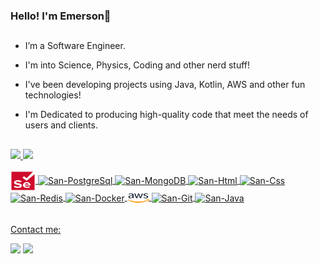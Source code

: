 ### Hello! I'm Emerson👋
##
 
- I’m a Software Engineer.
 
- I'm into Science, Physics, Coding and other nerd stuff!
 
- I've been developing projects using Java, Kotlin, AWS and other fun technologies!
  
- I'm Dedicated to producing high-quality code that meet the needs of users and clients.
 
##
<div align="flex-start">
<a href="https://github.com/Emersonl33">
<img height="135em" src="https://github-readme-stats.vercel.app/api?username=Emersonl33&show_icons=true&theme=tokyonight&include_all_commits=true&count_private=true"/>
<img height="135em" src="https://github-readme-stats.vercel.app/api/top-langs/?username=Emersonl33&layout=compact&langs_count=7&theme=tokyonight"/>
</div>
<div style="display: inline_block"><br>
<img align="center" alt="San-Js" height="30" width="40" 
src = "https://github.com/devicons/devicon/blob/master/icons/selenium/selenium-original.svg">
<img align="center" alt="San-PostgreSql "height="25" width="35" src="https://cdn.jsdelivr.net/gh/devicons/devicon/icons/postgresql/postgresql-original.svg">
<img align="center" alt="San-MongoDB "height="25" width="35" src="https://cdn.jsdelivr.net/gh/devicons/devicon/icons/mongodb/mongodb-original.svg">
<img align="center" alt="San-Html "height="25" width="35" src="https://cdn.jsdelivr.net/gh/devicons/devicon/icons/html5/html5-original.svg" />
<img align="center" alt="San-Css "height="25" width="35" src="https://cdn.jsdelivr.net/gh/devicons/devicon/icons/css3/css3-original.svg" />
<img align="center" alt="San-Redis "height="25" width="35" src="https://cdn.jsdelivr.net/gh/devicons/devicon/icons/redis/redis-original.svg" />
<img align="center" alt="San-Docker "height="25" width="35" src="https://cdn.jsdelivr.net/gh/devicons/devicon/icons/docker/docker-original.svg" />
<img align="center" alt="San-Aws "height="25" width="35" src="https://github.com/devicons/devicon/blob/master/icons/amazonwebservices/amazonwebservices-original-wordmark.svg" />
<img align="center" alt="San-Git"height="25" width="35" src="https://cdn.jsdelivr.net/gh/devicons/devicon/icons/git/git-original.svg" />
<img align="center" alt="San-Java "height="25" width="35" src="https://cdn.jsdelivr.net/gh/devicons/devicon/icons/java/java-original.svg" />


 ##
          
</div> 
<p>Contact me:</p>
<div> 
<a href = "mailto:emersonl33@hotmail.com"><img src="https://img.shields.io/badge/Gmail-D14836?style=for-the-badge&logo=gmail&logoColor=white" target="_blank"></a>
<a href="https://www.linkedin.com/in/emersongomesl33/" target="_blank"><img src="https://img.shields.io/badge/-LinkedIn-%230077B5?style=for-the-badge&logo=linkedin&logoColor=white" target="_blank"></a> 
</div>

